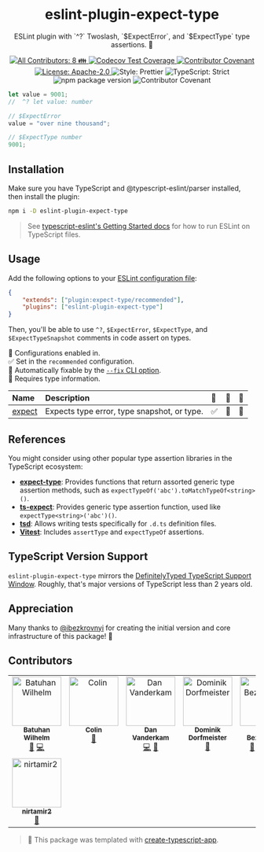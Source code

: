 <h1 align="center">eslint-plugin-expect-type</h1>

<p align="center">ESLint plugin with `^?` Twoslash, `$ExpectError`, and `$ExpectType` type assertions. 🧩</p>

<p align="center">
	<a href="#contributors" target="_blank">
<!-- prettier-ignore-start -->
<!-- ALL-CONTRIBUTORS-BADGE:START - Do not remove or modify this section -->
<img alt="All Contributors: 8 👪" src="https://img.shields.io/badge/all_contributors-8_👪-21bb42.svg" />
<!-- ALL-CONTRIBUTORS-BADGE:END -->
<!-- prettier-ignore-end -->
</a>
	<a href="https://codecov.io/gh/JoshuaKGoldberg/eslint-plugin-expect-type" target="_blank">
		<img alt="Codecov Test Coverage" src="https://codecov.io/gh/JoshuaKGoldberg/eslint-plugin-expect-type/branch/main/graph/badge.svg"/>
	</a>
	<a href="https://github.com/JoshuaKGoldberg/eslint-plugin-expect-type/blob/main/.github/CODE_OF_CONDUCT.md" target="_blank">
		<img alt="Contributor Covenant" src="https://img.shields.io/badge/code_of_conduct-enforced-21bb42" />
	</a>
	<a href="https://github.com/JoshuaKGoldberg/eslint-plugin-expect-type/blob/main/LICENSE.md" target="_blank">
		<img alt="License: Apache-2.0" src="https://img.shields.io/github/license/JoshuaKGoldberg/eslint-plugin-expect-type?color=21bb42">
	</a>
	<img alt="Style: Prettier" src="https://img.shields.io/badge/style-prettier-21bb42.svg" />
	<img alt="TypeScript: Strict" src="https://img.shields.io/badge/typescript-strict-21bb42.svg" />
	<img alt="npm package version" src="https://img.shields.io/npm/v/eslint-plugin-expect-type?color=21bb42" />
	<img alt="Contributor Covenant" src="https://img.shields.io/badge/code_of_conduct-enforced-21bb42" />
</p>

```ts
let value = 9001;
//  ^? let value: number

// $ExpectError
value = "over nine thousand";

// $ExpectType number
9001;
```

## Installation

Make sure you have TypeScript and @typescript-eslint/parser installed, then install the plugin:

```sh
npm i -D eslint-plugin-expect-type
```

> See [typescript-eslint's Getting Started docs](https://typescript-eslint.io/docs) for how to run ESLint on TypeScript files.

## Usage

Add the following options to your [ESLint configuration file](https://eslint.org/docs/latest/user-guide/configuring/configuration-files):

```json
{
	"extends": ["plugin:expect-type/recommended"],
	"plugins": ["eslint-plugin-expect-type"]
}
```

Then, you'll be able to use `^?`, `$ExpectError`, `$ExpectType`, and `$ExpectTypeSnapshot` comments in code assert on types.

<!-- prettier-ignore-start -->
<!-- begin auto-generated rules list -->

💼 Configurations enabled in.\
✅ Set in the `recommended` configuration.\
🔧 Automatically fixable by the [`--fix` CLI option](https://eslint.org/docs/user-guide/command-line-interface#--fix).\
💭 Requires type information.

| Name                           | Description                                 | 💼 | 🔧 | 💭 |
| :----------------------------- | :------------------------------------------ | :- | :- | :- |
| [expect](docs/rules/expect.md) | Expects type error, type snapshot, or type. | ✅  | 🔧 | 💭 |

<!-- end auto-generated rules list -->
<!-- prettier-ignore-end -->

## References

You might consider using other popular type assertion libraries in the TypeScript ecosystem:

- **[expect-type](https://github.com/mmkal/expect-type)**: Provides functions that return assorted generic type assertion methods, such as `expectTypeOf('abc').toMatchTypeOf<string>()`.
- **[ts-expect](https://github.com/TypeStrong/ts-expect)**: Provides generic type assertion function, used like `expectType<string>('abc')()`.
- **[tsd](https://github.com/SamVerschueren/tsd)**: Allows writing tests specifically for `.d.ts` definition files.
- **[Vitest](https://vitest.dev/guide/testing-types.html)**: Includes `assertType` and `expectTypeOf` assertions.

## TypeScript Version Support

`eslint-plugin-expect-type` mirrors the [DefinitelyTyped TypeScript Support Window](https://github.com/DefinitelyTyped/DefinitelyTyped/#support-window).
Roughly, that's major versions of TypeScript less than 2 years old.

## Appreciation

Many thanks to [@ibezkrovnyi](https://github.com/ibezkrovnyi) for creating the initial version and core infrastructure of this package! 💖

## Contributors

<!-- spellchecker: disable -->
<!-- ALL-CONTRIBUTORS-LIST:START - Do not remove or modify this section -->
<!-- prettier-ignore-start -->
<!-- markdownlint-disable -->
<table>
  <tbody>
    <tr>
      <td align="center" valign="top" width="14.28%"><a href="https://github.com/BatuhanW"><img src="https://avatars.githubusercontent.com/u/16444991?v=4?s=100" width="100px;" alt="Batuhan Wilhelm"/><br /><sub><b>Batuhan Wilhelm</b></sub></a><br /><a href="https://github.com/JoshuaKGoldberg/eslint-plugin-expect-type/issues?q=author%3ABatuhanW" title="Bug reports">🐛</a> <a href="https://github.com/JoshuaKGoldberg/eslint-plugin-expect-type/commits?author=BatuhanW" title="Code">💻</a></td>
      <td align="center" valign="top" width="14.28%"><a href="https://colinking.co/"><img src="https://avatars.githubusercontent.com/u/2907397?v=4?s=100" width="100px;" alt="Colin"/><br /><sub><b>Colin</b></sub></a><br /><a href="https://github.com/JoshuaKGoldberg/eslint-plugin-expect-type/issues?q=author%3Acolinking" title="Bug reports">🐛</a></td>
      <td align="center" valign="top" width="14.28%"><a href="https://effectivetypescript.com/"><img src="https://avatars.githubusercontent.com/u/98301?v=4?s=100" width="100px;" alt="Dan Vanderkam"/><br /><sub><b>Dan Vanderkam</b></sub></a><br /><a href="https://github.com/JoshuaKGoldberg/eslint-plugin-expect-type/commits?author=danvk" title="Code">💻</a> <a href="#maintenance-danvk" title="Maintenance">🚧</a></td>
      <td align="center" valign="top" width="14.28%"><a href="https://github.com/TkDodo"><img src="https://avatars.githubusercontent.com/u/1021430?v=4?s=100" width="100px;" alt="Dominik Dorfmeister"/><br /><sub><b>Dominik Dorfmeister</b></sub></a><br /><a href="https://github.com/JoshuaKGoldberg/eslint-plugin-expect-type/commits?author=TkDodo" title="Documentation">📖</a></td>
      <td align="center" valign="top" width="14.28%"><a href="https://github.com/ibezkrovnyi"><img src="https://avatars.githubusercontent.com/u/1188919?v=4?s=100" width="100px;" alt="Igor Bezkrovnyi"/><br /><sub><b>Igor Bezkrovnyi</b></sub></a><br /><a href="https://github.com/JoshuaKGoldberg/eslint-plugin-expect-type/issues?q=author%3Aibezkrovnyi" title="Bug reports">🐛</a> <a href="https://github.com/JoshuaKGoldberg/eslint-plugin-expect-type/commits?author=ibezkrovnyi" title="Code">💻</a> <a href="https://github.com/JoshuaKGoldberg/eslint-plugin-expect-type/commits?author=ibezkrovnyi" title="Documentation">📖</a> <a href="#maintenance-ibezkrovnyi" title="Maintenance">🚧</a></td>
      <td align="center" valign="top" width="14.28%"><a href="http://www.joshuakgoldberg.com/"><img src="https://avatars.githubusercontent.com/u/3335181?v=4?s=100" width="100px;" alt="Josh Goldberg ✨"/><br /><sub><b>Josh Goldberg ✨</b></sub></a><br /><a href="https://github.com/JoshuaKGoldberg/eslint-plugin-expect-type/issues?q=author%3AJoshuaKGoldberg" title="Bug reports">🐛</a> <a href="https://github.com/JoshuaKGoldberg/eslint-plugin-expect-type/commits?author=JoshuaKGoldberg" title="Code">💻</a> <a href="https://github.com/JoshuaKGoldberg/eslint-plugin-expect-type/commits?author=JoshuaKGoldberg" title="Documentation">📖</a> <a href="#maintenance-JoshuaKGoldberg" title="Maintenance">🚧</a></td>
      <td align="center" valign="top" width="14.28%"><a href="https://twitter.com/_RussellDavis"><img src="https://avatars.githubusercontent.com/u/551404?v=4?s=100" width="100px;" alt="Russell Davis"/><br /><sub><b>Russell Davis</b></sub></a><br /><a href="https://github.com/JoshuaKGoldberg/eslint-plugin-expect-type/commits?author=russelldavis" title="Code">💻</a></td>
    </tr>
    <tr>
      <td align="center" valign="top" width="14.28%"><a href="https://nirtamir.com/"><img src="https://avatars.githubusercontent.com/u/16452789?v=4?s=100" width="100px;" alt="nirtamir2"/><br /><sub><b>nirtamir2</b></sub></a><br /><a href="https://github.com/JoshuaKGoldberg/eslint-plugin-expect-type/commits?author=nirtamir2" title="Documentation">📖</a></td>
    </tr>
  </tbody>
</table>

<!-- markdownlint-restore -->
<!-- prettier-ignore-end -->

<!-- ALL-CONTRIBUTORS-LIST:END -->
<!-- spellchecker: enable -->

> 💙 This package was templated with [create-typescript-app](https://github.com/JoshuaKGoldberg/create-typescript-app).
